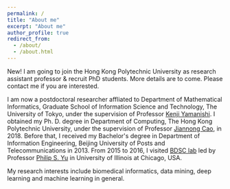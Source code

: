 ```yaml
---
permalink: /
title: "About me"
excerpt: "About me"
author_profile: true
redirect_from: 
  - /about/
  - /about.html
---
```


New! I am going to join the Hong Kong Polytechnic University as research assistant professor & recruit PhD students. More details are to come. Please contact me if you are interested.

I am now a postdoctoral researcher affliated to Department of Mathematical Informatics,
Graduate School of Information Science and Technology, The University of Tokyo, under the supervision of Professor <a href="http://www.ibis.t.u-tokyo.ac.jp/yamanishi/index_e.html">Kenji Yamanishi</a>. 
I obtained my Ph. D. degree in Department of Computing, The Hong Kong Polytechnic University, under the supervision of Professor <a href="http://www4.comp.polyu.edu.hk/~csjcao/">Jiannong Cao</a>, in 2018. Before that, I received my Bachelor's degree in Department of Information Engineering, Beijing University of Posts and Telecommunications in 2013. From 2015 to 2016, I visited <a href="http://bdsc.lab.uic.edu">BDSC lab</a> led by Professor <a href="https://www.cs.uic.edu/PSYu/">Philip S. Yu</a> in University of Illinois at Chicago, USA.

 My research interests include biomedical informatics, data mining, deep learning
 and machine learning in general.
